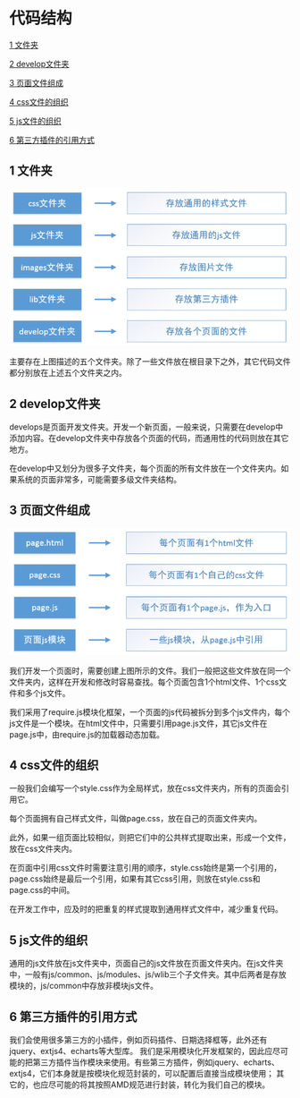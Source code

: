 # 代码结构
[1  文件夹](#user-content-1--文件夹)

[2  develop文件夹](#user-content-2--develop文件夹)

[3  页面文件组成](#user-content-3--页面文件组成)

[4  css文件的组织](#user-content-4--css文件的组织)

[5  js文件的组织](#user-content-5--js文件的组织)

[6  第三方插件的引用方式](#user-content-6--第三方插件的引用方式)

##  1  文件夹

![](images/解决方案文件夹.png)

主要存在上图描述的五个文件夹。除了一些文件放在根目录下之外，其它代码文件都分别放在上述五个文件夹之内。



##  2  develop文件夹

develops是页面开发文件夹。开发一个新页面，一般来说，只需要在develop中添加内容。在develop文件夹中存放各个页面的代码，而通用性的代码则放在其它地方。

在develop中又划分为很多子文件夹，每个页面的所有文件放在一个文件夹内。如果系统的页面非常多，可能需要多级文件夹结构。



##  3  页面文件组成

![](images/页面文件.png)

我们开发一个页面时，需要创建上图所示的文件。我们一般把这些文件放在同一个文件夹内，这样在开发和修改时容易查找。每个页面包含1个html文件、1个css文件和多个js文件。

我们采用了require.js模块化框架，一个页面的js代码被拆分到多个js文件内，每个js文件是一个模块。在html文件中，只需要引用page.js文件，其它js文件在page.js中，由require.js的加载器动态加载。

##  4  css文件的组织

一般我们会编写一个style.css作为全局样式，放在css文件夹内，所有的页面会引用它。

每个页面拥有自己样式文件，叫做page.css，放在自己的页面文件夹内。

此外，如果一组页面比较相似，则把它们中的公共样式提取出来，形成一个文件，放在css文件夹内。

在页面中引用css文件时需要注意引用的顺序，style.css始终是第一个引用的，page.css始终是最后一个引用，如果有其它css引用，则放在style.css和page.css的中间。

在开发工作中，应及时的把重复的样式提取到通用样式文件中，减少重复代码。

##  5  js文件的组织

通用的js文件放在js文件夹中，页面自己的js文件放在页面文件夹内。在js文件夹中，一般有js/common、js/modules、js/wlib三个子文件夹。其中后两者是存放模块的，js/common中存放非模块js文件。



##  6  第三方插件的引用方式

我们会使用很多第三方的小插件，例如页码插件、日期选择框等，此外还有jquery、extjs4、echarts等大型库。
我们是采用模块化开发框架的，因此应尽可能的把第三方插件当作模块来使用。有些第三方插件，例如jquery、echarts、extjs4，它们本身就是按模块化规范封装的，可以配置后直接当成模块使用； 其它的，也应尽可能的将其按照AMD规范进行封装，转化为我们自己的模块。